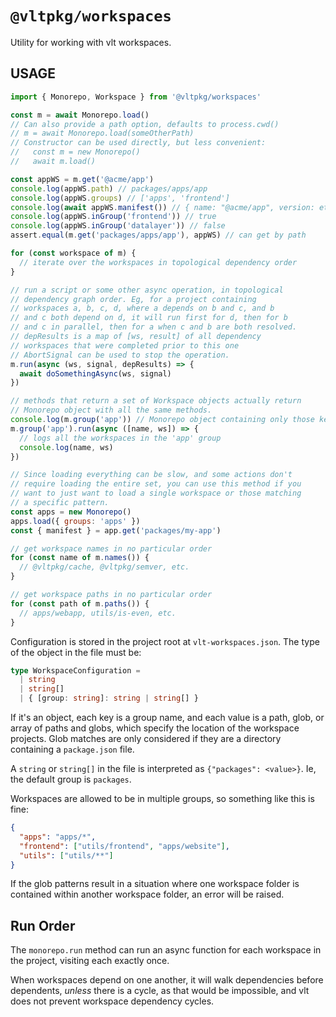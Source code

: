 # `@vltpkg/workspaces`

Utility for working with vlt workspaces.

## USAGE

```js
import { Monorepo, Workspace } from '@vltpkg/workspaces'

const m = await Monorepo.load()
// Can also provide a path option, defaults to process.cwd()
// m = await Monorepo.load(someOtherPath)
// Constructor can be used directly, but less convenient:
//   const m = new Monorepo()
//   await m.load()

const appWS = m.get('@acme/app')
console.log(appWS.path) // packages/apps/app
console.log(appWS.groups) // ['apps', 'frontend']
console.log(await appWS.manifest()) // { name: "@acme/app", version: etc }
console.log(appWS.inGroup('frontend')) // true
console.log(appWS.inGroup('datalayer')) // false
assert.equal(m.get('packages/apps/app'), appWS) // can get by path

for (const workspace of m) {
  // iterate over the workspaces in topological dependency order
}

// run a script or some other async operation, in topological
// dependency graph order. Eg, for a project containing
// workspaces a, b, c, d, where a depends on b and c, and b
// and c both depend on d, it will run first for d, then for b
// and c in parallel, then for a when c and b are both resolved.
// depResults is a map of [ws, result] of all dependency
// workspaces that were completed prior to this one
// AbortSignal can be used to stop the operation.
m.run(async (ws, signal, depResults) => {
  await doSomethingAsync(ws, signal)
})

// methods that return a set of Workspace objects actually return
// Monorepo object with all the same methods.
console.log(m.group('app')) // Monorepo object containing only those keys
m.group('app').run(async ([name, ws]) => {
  // logs all the workspaces in the 'app' group
  console.log(name, ws)
})

// Since loading everything can be slow, and some actions don't
// require loading the entire set, you can use this method if you
// want to just want to load a single workspace or those matching
// a specific pattern.
const apps = new Monorepo()
apps.load({ groups: 'apps' })
const { manifest } = app.get('packages/my-app')

// get workspace names in no particular order
for (const name of m.names()) {
  // @vltpkg/cache, @vltpkg/semver, etc.
}

// get workspace paths in no particular order
for (const path of m.paths()) {
  // apps/webapp, utils/is-even, etc.
}
```

Configuration is stored in the project root at
`vlt-workspaces.json`. The type of the object in the file must
be:

```ts
type WorkspaceConfiguration =
  | string
  | string[]
  | { [group: string]: string | string[] }
```

If it's an object, each key is a group name, and each value is a
path, glob, or array of paths and globs, which specify the
location of the workspace projects. Glob matches are only
considered if they are a directory containing a `package.json`
file.

A `string` or `string[]` in the file is interpreted as
`{"packages": <value>}`. Ie, the default group is `packages`.

Workspaces are allowed to be in multiple groups, so something
like this is fine:

```json
{
  "apps": "apps/*",
  "frontend": ["utils/frontend", "apps/website"],
  "utils": ["utils/**"]
}
```

If the glob patterns result in a situation where one workspace
folder is contained within another workspace folder, an error
will be raised.

## Run Order

The `monorepo.run` method can run an async function for each
workspace in the project, visiting each exactly once.

When workspaces depend on one another, it will walk dependencies
before dependents, _unless_ there is a cycle, as that would be
impossible, and vlt does not prevent workspace dependency cycles.
